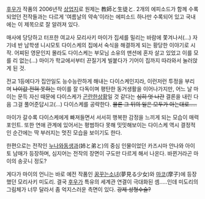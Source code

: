 [후우가](%ED%9B%84%EC%9A%B0%EA%B0%80.md) 작품의 2006년작
[상업지](%EC%83%81%EC%97%85%EC%A7%80.md)로 원제는 教師と生徒と. 2개의 에피소드가 함께 수록되었던 전작들과는
다르게 '여름날의 약속'이라는 에피소드 하나만 수록되어 있고 국내에는 이 제목으로 잘 알려져 있다.

매사에 당당하고 터프한 여교사 모리사키 마이가 집세를 밀리는 바람에 쫓겨나서(...) 자기네 반 남학생 니시모토 다이스케의 집에서 숙식을
해결하게 되는 황당한 이야기로 시작. 어찌된 영문인지 몰라도 다이스케는 부모님 소유의 맨션에 혼자 살고 있었고 이를 모를 리 없는(...)
마이가 학교에서부터 끈질기게 빌붙다가 기어이 집까지 따라와서 눌러앉게 된 것.

전교 1등에다가 집안일도 능수능란하게 해내는 다이스케인지라, 이런저런 투정을 부리며 <del>나이값 전혀 못하는</del> 마이를 잘
다독이며 평탄한 동거생활을 이어나가지만, 어느 날 마이는 문득 자신 때문에 다이스케가 [곤란한상황](%EC%9E%90%EC%9C%84.md)일 것 같다는 <del>심히 엇 나간</del> 결론을 내린 다음 그걸
풀어준답시고(...) 다이스케를 공략한다. <del>물론 그 뒤의 일은 모두가 아는대로.....</del>

마이가 갈수록 다이스케에게 빠져들면서 서서히 행복한 감정을 느끼게 되는 모습이 매력 포인트. 또한 연애 관계에 있어서는 평범하다 못해
밋밋해보이는 다이스케 역시 결정적인 순간에는 딱 부러지는 멋진 모습을 보이기도 한다.

한편으로는 전작인 [누나와동생과](%EB%88%84%EB%82%98%EC%99%80%20%EB%8F%99%EC%83%9D%EA%B3%BC.md)(姉と弟と)의
중심 인물이었던 카즈시마 안나와 아이토 남매가 등장하며, 심지어는 전작의 장면이 구도만 다르게 해서 나온다. 바뀐거라곤 마이의 송곳니 정도?

게다가 마이의 언니는 바로 예전 작품인 [꿈꾸는소녀](%EA%BF%88%EA%BE%B8%EB%8A%94%20%EC%86%8C%EB%85%80.md)(夢見る少女)와
[마코](%EB%A7%88%EC%BD%94.md)(摩子)에 등장했던 모리사키 미도리. 결국
[후우가](%ED%9B%84%EC%9A%B0%EA%B0%80.md) 특유의 세계관 연결이 극대화된 셈.....인데 미도리의 그림체가
너무 달라서 좀 억지스러운 측면이 있다. <del>강제 성형수술?</del>

